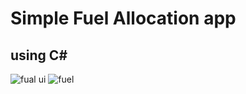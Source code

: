 # Simple Fuel Allocation app
## using C#
![fual ui](https://user-images.githubusercontent.com/26426507/186206928-fbb04a2e-796d-437c-aca6-a8bf3ce30a71.png)
![fuel ](https://user-images.githubusercontent.com/26426507/186207063-5d69b211-f761-4c25-85c2-00aecfcff18b.png)
